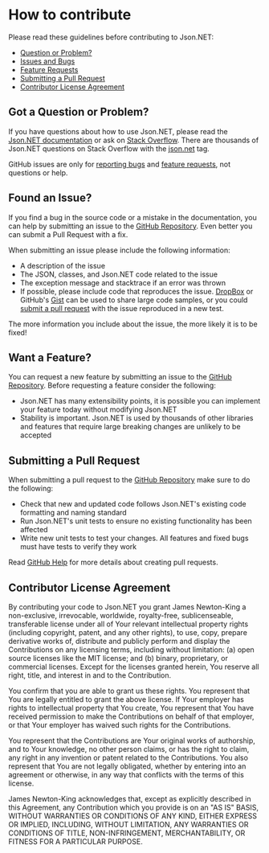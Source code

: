 # How to contribute

Please read these guidelines before contributing to Json.NET:

 - [Question or Problem?](#question)
 - [Issues and Bugs](#issue)
 - [Feature Requests](#feature)
 - [Submitting a Pull Request](#pullrequest)
 - [Contributor License Agreement](#cla)


## <a name="question"></a> Got a Question or Problem?

If you have questions about how to use Json.NET, please read the
[Json.NET documentation][documentation] or ask on [Stack Overflow][stackoverflow]. There are
thousands of Json.NET questions on Stack Overflow with the [json.net][stackoverflow] tag.

GitHub issues are only for [reporting bugs](#issue) and [feature requests](#feature), not
questions or help.


## <a name="issue"></a> Found an Issue?

If you find a bug in the source code or a mistake in the documentation, you can help by
submitting an issue to the [GitHub Repository][github]. Even better you can submit a Pull Request
with a fix.

When submitting an issue please include the following information:

- A description of the issue
- The JSON, classes, and Json.NET code related to the issue
- The exception message and stacktrace if an error was thrown
- If possible, please include code that reproduces the issue. [DropBox][dropbox] or GitHub's
[Gist][gist] can be used to share large code samples, or you could
[submit a pull request](#pullrequest) with the issue reproduced in a new test.

The more information you include about the issue, the more likely it is to be fixed!


## <a name="feature"></a> Want a Feature?

You can request a new feature by submitting an issue to the [GitHub Repository][github]. Before
requesting a feature consider the following:

- Json.NET has many extensibility points, it is possible you can implement your feature today without
modifying Json.NET
- Stability is important. Json.NET is used by thousands of other libraries and features that require
large breaking changes are unlikely to be accepted


## <a name="pullrequest"></a> Submitting a Pull Request

When submitting a pull request to the [GitHub Repository][github] make sure to do the following:

- Check that new and updated code follows Json.NET's existing code formatting and naming standard
- Run Json.NET's unit tests to ensure no existing functionality has been affected
- Write new unit tests to test your changes. All features and fixed bugs must have tests to verify
they work

Read [GitHub Help][pullrequesthelp] for more details about creating pull requests.


## <a name="cla"></a> Contributor License Agreement

By contributing your code to Json.NET you grant James Newton-King a non-exclusive, irrevocable, worldwide,
royalty-free, sublicenseable, transferable license under all of Your relevant intellectual property rights
(including copyright, patent, and any other rights), to use, copy, prepare derivative works of, distribute and
publicly perform and display the Contributions on any licensing terms, including without limitation:
(a) open source licenses like the MIT license; and (b) binary, proprietary, or commercial licenses. Except for the
licenses granted herein, You reserve all right, title, and interest in and to the Contribution.

You confirm that you are able to grant us these rights. You represent that You are legally entitled to grant the
above license. If Your employer has rights to intellectual property that You create, You represent that You have
received permission to make the Contributions on behalf of that employer, or that Your employer has waived such
rights for the Contributions.

You represent that the Contributions are Your original works of authorship, and to Your knowledge, no other person
claims, or has the right to claim, any right in any invention or patent related to the Contributions. You also
represent that You are not legally obligated, whether by entering into an agreement or otherwise, in any way that
conflicts with the terms of this license.

James Newton-King acknowledges that, except as explicitly described in this Agreement, any Contribution which
you provide is on an "AS IS" BASIS, WITHOUT WARRANTIES OR CONDITIONS OF ANY KIND, EITHER EXPRESS OR IMPLIED,
INCLUDING, WITHOUT LIMITATION, ANY WARRANTIES OR CONDITIONS OF TITLE, NON-INFRINGEMENT, MERCHANTABILITY, OR FITNESS
FOR A PARTICULAR PURPOSE.


[github]: https://github.com/JamesNK/Newtonsoft.Json
[documentation]: http://james.newtonking.com/json/help/index.html
[stackoverflow]: http://stackoverflow.com/questions/tagged/json.net
[dropbox]: https://www.dropbox.com
[gist]: https://gist.github.com
[pullrequesthelp]: https://help.github.com/articles/using-pull-requests
